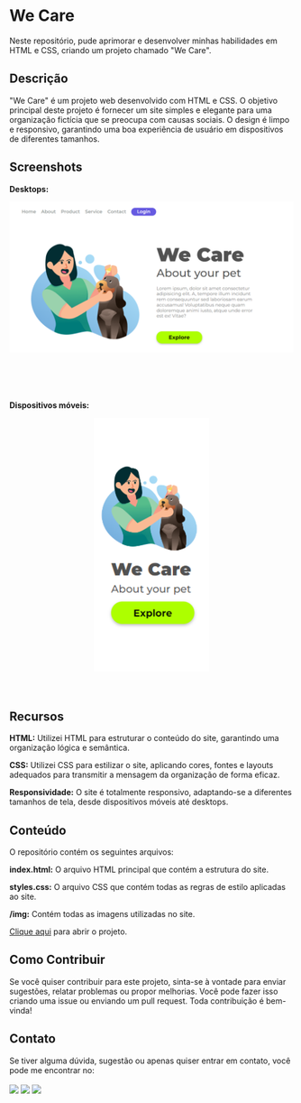 <h1>We Care</h1>

Neste repositório, pude aprimorar e desenvolver minhas habilidades em HTML e CSS, criando um projeto chamado "We Care".

<h2>Descrição</h2>

"We Care" é um projeto web desenvolvido com HTML e CSS. O objetivo principal deste projeto é fornecer um site simples e elegante para uma organização fictícia que se preocupa com causas sociais. O design é limpo e responsivo, garantindo uma boa experiência de usuário em dispositivos de diferentes tamanhos.


<h2>Screenshots</h2>

**Desktops:**

<div align="center">
<img width=1000px src="https://raw.githubusercontent.com/UnravelJP/CSS-We-Care/main/img/screenshot-1.png">
</div>
<br>
<br>
<br>
<br>

**Dispositivos móveis:**

<div align="center">
<img height=450px src="https://raw.githubusercontent.com/UnravelJP/CSS-We-Care/main/img/screenshot-2.png">
</div>
<br>
<br>

<h2>Recursos</h2>

**HTML:** Utilizei HTML para estruturar o conteúdo do site, garantindo uma organização lógica e semântica.

**CSS:** Utilizei CSS para estilizar o site, aplicando cores, fontes e layouts adequados para transmitir a mensagem da organização de forma eficaz.

**Responsividade:** O site é totalmente responsivo, adaptando-se a diferentes tamanhos de tela, desde dispositivos móveis até desktops.

<h2>Conteúdo</h2>

O repositório contém os seguintes arquivos:

**index.html:** O arquivo HTML principal que contém a estrutura do site.

**styles.css:** O arquivo CSS que contém todas as regras de estilo aplicadas ao site.

**/img:** Contém todas as imagens utilizadas no site.

<a href="https://unraveljp.github.io/CSS-We-Care/"> Clique aqui</a> para abrir o projeto.


<h2>Como Contribuir</h2>

Se você quiser contribuir para este projeto, sinta-se à vontade para enviar sugestões, relatar problemas ou propor melhorias. Você pode fazer isso criando uma issue ou enviando um pull request. Toda contribuição é bem-vinda!

<h2>Contato</h2>

Se tiver alguma dúvida, sugestão ou apenas quiser entrar em contato, você pode me encontrar no:
<br>
<br>
<a href="https://github.com/UnravelJP"><img width=35px src="https://cdn.icon-icons.com/icons2/936/PNG/96/github-logo_icon-icons.com_73546.png"></a>
<a href="https://www.linkedin.com/in/engjoaopaulo7/"><img width=35px src="https://cdn.icon-icons.com/icons2/2428/PNG/96/linkedin_black_logo_icon_147114.png"><img/></a>
<a href="https://www.instagram.com/joaopaulu7/"><img width=35px src="https://cdn.icon-icons.com/icons2/2428/PNG/96/instagram_black_logo_icon_147122.png"><img/></a>
